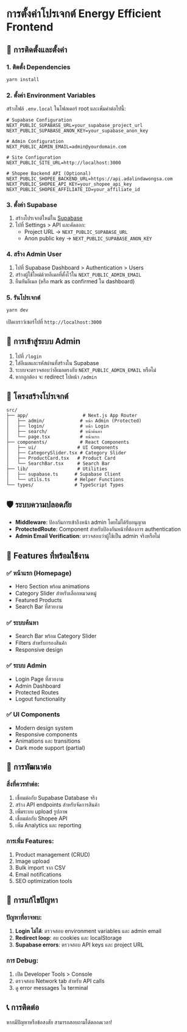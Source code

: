 # การตั้งค่าโปรเจกต์ Energy Efficient Frontend

## 🚀 การติดตั้งและตั้งค่า

### 1. ติดตั้ง Dependencies

```bash
yarn install
```

### 2. ตั้งค่า Environment Variables

สร้างไฟล์ `.env.local` ในโฟลเดอร์ root และเพิ่มค่าต่อไปนี้:

```env
# Supabase Configuration
NEXT_PUBLIC_SUPABASE_URL=your_supabase_project_url
NEXT_PUBLIC_SUPABASE_ANON_KEY=your_supabase_anon_key

# Admin Configuration
NEXT_PUBLIC_ADMIN_EMAIL=admin@yourdomain.com

# Site Configuration
NEXT_PUBLIC_SITE_URL=http://localhost:3000

# Shopee Backend API (Optional)
NEXT_PUBLIC_SHOPEE_BACKEND_URL=https://api.adalindawongsa.com
NEXT_PUBLIC_SHOPEE_API_KEY=your_shopee_api_key
NEXT_PUBLIC_SHOPEE_AFFILIATE_ID=your_affiliate_id
```

### 3. ตั้งค่า Supabase

1. สร้างโปรเจกต์ใหม่ใน [Supabase](https://supabase.com)
2. ไปที่ Settings > API และคัดลอก:
   - Project URL → `NEXT_PUBLIC_SUPABASE_URL`
   - Anon public key → `NEXT_PUBLIC_SUPABASE_ANON_KEY`

### 4. สร้าง Admin User

1. ไปที่ Supabase Dashboard > Authentication > Users
2. สร้างผู้ใช้ใหม่ด้วยอีเมลที่ตั้งไว้ใน `NEXT_PUBLIC_ADMIN_EMAIL`
3. ยืนยันอีเมล (หรือ mark as confirmed ใน dashboard)

### 5. รันโปรเจกต์

```bash
yarn dev
```

เปิดเบราว์เซอร์ไปที่ `http://localhost:3000`

## 🔐 การเข้าสู่ระบบ Admin

1. ไปที่ `/login`
2. ใส่อีเมลและรหัสผ่านที่สร้างใน Supabase
3. ระบบจะตรวจสอบว่าอีเมลตรงกับ `NEXT_PUBLIC_ADMIN_EMAIL` หรือไม่
4. หากถูกต้อง จะ redirect ไปหน้า `/admin`

## 📁 โครงสร้างโปรเจกต์

```
src/
├── app/                    # Next.js App Router
│   ├── admin/             # หน้า Admin (Protected)
│   ├── login/             # หน้า Login
│   ├── search/            # หน้าค้นหา
│   └── page.tsx           # หน้าแรก
├── components/            # React Components
│   ├── ui/               # UI Components
│   ├── CategorySlider.tsx # Category Slider
│   ├── ProductCard.tsx   # Product Card
│   └── SearchBar.tsx     # Search Bar
├── lib/                  # Utilities
│   ├── supabase.ts      # Supabase Client
│   └── utils.ts         # Helper Functions
└── types/               # TypeScript Types
```

## 🛡️ ระบบความปลอดภัย

- **Middleware**: ป้องกันการเข้าถึงหน้า admin โดยไม่ได้รับอนุญาต
- **ProtectedRoute**: Component สำหรับป้องกันหน้าที่ต้องการ authentication
- **Admin Email Verification**: ตรวจสอบว่าผู้ใช้เป็น admin จริงหรือไม่

## 🎨 Features ที่พร้อมใช้งาน

### ✅ หน้าแรก (Homepage)
- Hero Section พร้อม animations
- Category Slider สำหรับเลือกหมวดหมู่
- Featured Products
- Search Bar ที่สวยงาม

### ✅ ระบบค้นหา
- Search Bar พร้อม Category Slider
- Filters สำหรับกรองสินค้า
- Responsive design

### ✅ ระบบ Admin
- Login Page ที่สวยงาม
- Admin Dashboard
- Protected Routes
- Logout functionality

### ✅ UI Components
- Modern design system
- Responsive components
- Animations และ transitions
- Dark mode support (partial)

## 🔧 การพัฒนาต่อ

### สิ่งที่ควรทำต่อ:
1. เชื่อมต่อกับ Supabase Database จริง
2. สร้าง API endpoints สำหรับจัดการสินค้า
3. เพิ่มระบบ upload รูปภาพ
4. เชื่อมต่อกับ Shopee API
5. เพิ่ม Analytics และ reporting

### การเพิ่ม Features:
1. Product management (CRUD)
2. Image upload
3. Bulk import จาก CSV
4. Email notifications
5. SEO optimization tools

## 🐛 การแก้ไขปัญหา

### ปัญหาที่อาจพบ:
1. **Login ไม่ได้**: ตรวจสอบ environment variables และ admin email
2. **Redirect loop**: ลบ cookies และ localStorage
3. **Supabase errors**: ตรวจสอบ API keys และ project URL

### การ Debug:
1. เปิด Developer Tools > Console
2. ตรวจสอบ Network tab สำหรับ API calls
3. ดู error messages ใน terminal

## 📞 การติดต่อ

หากมีปัญหาหรือข้อสงสัย สามารถสอบถามได้ตลอดเวลา!
